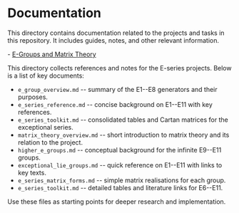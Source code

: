 # Documentation

This directory contains documentation related to the projects and tasks in this repository. It includes guides, notes, and other relevant information.

\- [E-Groups and Matrix Theory](e_groups_overview.md)

This directory collects references and notes for the E-series projects.
Below is a list of key documents:

- `e_group_overview.md` -- summary of the E1--E8 generators and their purposes.
- `e_series_reference.md` -- concise background on E1--E11 with key references.
- `e_series_toolkit.md` -- consolidated tables and Cartan matrices for the exceptional series.
- `matrix_theory_overview.md` -- short introduction to matrix theory and its
  relation to the project.
- `higher_e_groups.md` -- conceptual background for the infinite E9--E11 groups.
- `exceptional_lie_groups.md` -- quick reference on E1--E11 with links to key texts.
- `e_series_matrix_forms.md` -- simple matrix realisations for each group.
- `e_series_toolkit.md` -- detailed tables and literature links for E6--E11.


Use these files as starting points for deeper research and implementation.
